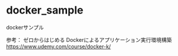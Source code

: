 # docker_sample
dockerサンプル

参考：
ゼロからはじめる Dockerによるアプリケーション実行環境構築
https://www.udemy.com/course/docker-k/